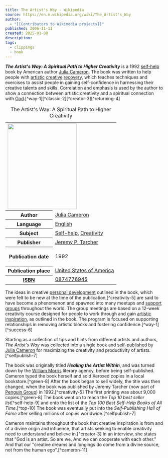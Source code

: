 ```yaml
---
title: The Artist's Way - Wikipedia
source: https://en.m.wikipedia.org/wiki/The_Artist's_Way
author:
  - "[[Contributors to Wikimedia projects]]"
published: 2006-11-11
created: 2025-01-08
description: 
tags:
  - clippings
  - book
---
```

***The Artist's Way: A Spiritual Path to Higher Creativity*** is a 1992 [self-help](https://en.m.wikipedia.org/wiki/Self-help "Self-help") book by American author [Julia Cameron](https://en.m.wikipedia.org/wiki/Julia_Cameron "Julia Cameron"). The book was written to help people with [artistic](https://en.m.wikipedia.org/wiki/Artist#The_present_day_concept_of_an_.27artist.27 "Artist") [creative](https://en.m.wikipedia.org/wiki/Creativity "Creativity") [recovery](https://en.m.wikipedia.org/wiki/Recovery_model#Elements_of_recovery "Recovery model"), which teaches techniques and exercises to assist people in gaining self-confidence in harnessing their creative talents and skills. Correlation and emphasis is used by the author to show a connection between artistic creativity and a spiritual connection with [God](https://en.m.wikipedia.org/wiki/God "God").[^way-1][^classic-2][^creator-3][^returning-4]

<table><caption>The Artist's Way: A Spiritual Path to Higher Creativity<span></span></caption><tbody><tr><td colspan="2"><span><a href="https://en.m.wikipedia.org/wiki/File:The_Artist%27s_Way.jpg"><img src="https://upload.wikimedia.org/wikipedia/en/thumb/5/52/The_Artist%27s_Way.jpg/220px-The_Artist%27s_Way.jpg" width="220" height="272"></a></span></td></tr><tr><th scope="row">Author</th><td><a href="https://en.m.wikipedia.org/wiki/Julia_Cameron">Julia Cameron</a></td></tr><tr><th scope="row">Language</th><td><a href="https://en.m.wikipedia.org/wiki/English_(language)">English</a></td></tr><tr><th scope="row">Subject</th><td><a href="https://en.m.wikipedia.org/wiki/Self-help">Self-help</a>, <a href="https://en.m.wikipedia.org/wiki/Creativity">Creativity</a></td></tr><tr><th scope="row">Publisher</th><td><a href="https://en.m.wikipedia.org/wiki/TarcherPerigee">Jeremy P. Tarcher</a></td></tr><tr><th scope="row"><p>Publication date</p></th><td>1992</td></tr><tr><th scope="row">Publication place</th><td><a href="https://en.m.wikipedia.org/wiki/United_States_of_America">United States of America</a></td></tr><tr><th scope="row"><a href="https://en.m.wikipedia.org/wiki/ISBN_(identifier)">ISBN</a></th><td><a href="https://en.m.wikipedia.org/wiki/Special:BookSources/0874776945">0874776945</a></td></tr></tbody></table>

The ideas in creative [personal development](https://en.m.wikipedia.org/wiki/Personal_development "Personal development") outlined in the book, which were felt to be new at the time of the publication,[^creativity-5] are said to have become a phenomenon and spawned into many meetups and [support groups](https://en.m.wikipedia.org/wiki/Support_group "Support group") throughout the world. The group meetings are based on a 12-week creativity course designed for people to work through and gain [artistic inspiration](https://en.m.wikipedia.org/wiki/Artistic_inspiration "Artistic inspiration"), as outlined in the book. The program is focused on supporting relationships in removing artistic blocks and fostering confidence.[^way-1][^success-6]

Starting as a collection of tips and hints from different artists and authors, *The Artist's Way* was collected into a single book and [self-published](https://en.m.wikipedia.org/wiki/Self-publishing "Self-publishing") by [Julia Cameron](https://en.m.wikipedia.org/wiki/Julia_Cameron "Julia Cameron") for maximizing the creativity and productivity of artists.[^selfpublish-7]

The book was originally titled ***Healing the Artist Within***, and was turned down by the [William Morris](https://en.m.wikipedia.org/wiki/William_Morris_Endeavor "William Morris Endeavor") literary agency, before being self-published. Cameron typed the book herself and sold Xeroxed copies in a local bookstore.[^green-8] After the book began to sell widely, the title was then changed, when the book was published by Jeremy Tarcher (now part of [Penguin Group](https://en.m.wikipedia.org/wiki/Penguin_Group "Penguin Group")) in 1992.[^creativity-5] The first printing was about 9,000 copies.[^green-8] The book went on to reach the *Top 10 best seller list*[^self-help-9] and onto the list of the *Top 100 Best Self-Help Books of All Time*.[^top-10] The book was eventually put into the *Self-Publishing Hall of Fame* after selling millions of copies worldwide.[^selfpublish-7]

Cameron maintains throughout the book that creative inspiration is from and of a divine origin and influence, that artists seeking to enable creativity need to understand and believe in.[^creator-3] In an interview, she states that "God is an artist. So are we. And we can cooperate with each other." And that our "creative dreams and longings do come from a divine source, not from the human ego".[^cameron-11]
